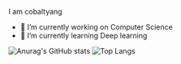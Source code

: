I am cobaltyang
- 🔭 I’m currently working on Computer Science
- 🌱 I’m currently learning Deep learning

![Anurag's GitHub stats](https://github-readme-stats.vercel.app/api?username=cobaltyang&count_private=true&show_icons=truetheme=radical)
![Top Langs](https://github-readme-stats.vercel.app/api/top-langs/?username=cobaltyang)

